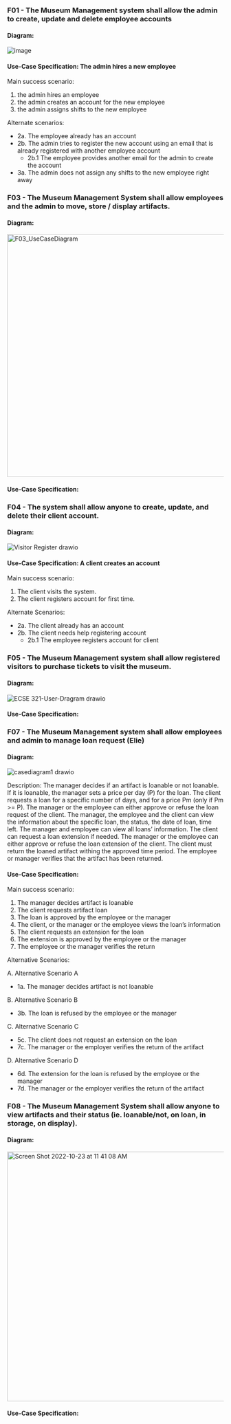 ### F01 - The Museum Management system shall allow the admin to create, update and delete employee accounts
#### Diagram:
![image](https://user-images.githubusercontent.com/97963882/197402283-be8381b6-9bd3-4a8b-900c-3cc5b8cc41fa.png)

#### Use-Case Specification: The admin hires a new employee  
Main success scenario:  
1. the admin hires an employee
2. the admin creates an account for the new employee
3. the admin assigns shifts to the new employee 
  
Alternate scenarios:  
* 2a. The employee already has an account
* 2b. The admin tries to register the new account using an email that is already registered with another employee account
  * 2b.1 The employee provides another email for the admin to create the account
* 3a. The admin does not assign any shifts to the new employee right away

### F03 - The Museum Management System shall allow employees and the admin to move, store / display artifacts.

#### Diagram:
<img width="565" alt="F03_UseCaseDiagram" src="https://user-images.githubusercontent.com/98911345/197401953-221a6925-67d9-427e-918b-81299b3393f0.png">

#### Use-Case Specification:

### F04 - The system shall allow anyone to create, update, and delete their client account. 

#### Diagram:
![Visitor Register drawio](https://user-images.githubusercontent.com/97861909/197406917-a11a98e2-5cbd-40c0-8515-e16af9f85481.png)

#### Use-Case Specification: A client creates an account
Main success scenario:
1. The client visits the system.
2. The client registers account for first time.

Alternate Scenarios:
* 2a. The client already has an account
* 2b. The client needs help registering account
  * 2b.1 The employee registers account for client

### F05 - The Museum Management system shall allow registered visitors to purchase tickets to visit the museum. 

#### Diagram: 
![ECSE 321-User-Dragram drawio](https://user-images.githubusercontent.com/92070091/196830112-40c62e0b-245e-4e08-942d-17802b8de012.png)

#### Use-Case Specification:

### F07 - The Museum Management system shall allow employees and admin to manage loan request (Elie)

#### Diagram: 
![casediagram1 drawio](https://user-images.githubusercontent.com/90018206/197401714-3e604a19-7b5c-46ea-8610-d90bfb329fb2.png)

Description: The manager decides if an artifact is loanable or not loanable. If it is loanable, the manager sets a price per day (P) for the loan. The client requests a loan for a specific number of days, and for a price Pm (only if Pm >= P). The manager or the employee can either approve or refuse the loan request of the client. The manager, the employee and the client can view the information about the specific loan, the status, the date of loan, time left. The manager and employee can view all loans’ information. The client can request a loan extension if needed. The manager or the employee can either approve or refuse the loan extension of the client. The client must return the loaned artifact withing the approved time period. The employee or manager verifies that the artifact has been returned. 

#### Use-Case Specification:
Main success scenario:
1.	The manager decides artifact is loanable 
2.	The client requests artifact loan 
3.	The loan is approved by the employee or the manager 
4.	The client, or the manager or the employee views the loan’s information
5.	The client requests an extension for the loan
6.	The extension is approved by the employee or the manager 
7.	The employee or the manager verifies the return 

Alternative Scenarios:

A.	Alternative Scenario A  
- 1a. The manager decides artifact is not loanable   

B.	Alternative Scenario B   
- 3b. The loan is refused by the employee or the manager  

C.	Alternative Scenario C  
- 5c. The client does not request an extension on the loan 
- 7c. The manager or the employer verifies the return of the artifact  

D.	Alternative Scenario D  
- 6d. The extension for the loan is refused by the employee or the manager
- 7d. The manager or the employer verifies the return of the artifact 

### F08 - The Museum Management System shall allow anyone to view artifacts and their status (ie. loanable/not, on loan, in storage, on display).

#### Diagram: 
<img width="581" alt="Screen Shot 2022-10-23 at 11 41 08 AM" src="https://user-images.githubusercontent.com/49253947/197401750-7cd4249d-8b5b-458a-982b-7b58584c9b5a.png">

#### Use-Case Specification: